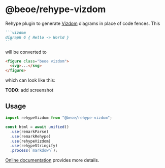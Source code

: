 # @beoe/rehype-vizdom

Rehype plugin to generate [Vizdom](https://github.com/vizdom-dev/vizdom) diagrams in place of code fences. This

````md
```vizdom
digraph G { Hello -> World }
```
````

will be converted to

```html
<figure class="beoe vizdom">
  <svg>...</svg>
</figure>
```

which can look like this:

**TODO**: add screenshot

## Usage

```js
import rehypeVizdom from "@beoe/rehype-vizdom";

const html = await unified()
  .use(remarkParse)
  .use(remarkRehype)
  .use(rehypeVizdom)
  .use(rehypeStringify)
  .process(`markdown`);
```

[Online documentation](https://beoe.stereobooster.com/diagrams/vizdom/) provides more details.
